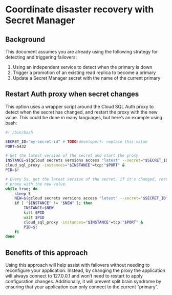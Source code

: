 # Coordinate disaster recovery with Secret Manager

## Background

This document assumes you are already using the following strategy for
detecting and triggering failovers:
1. Using an independent service to detect when the primary is down
2. Trigger a promotion of an existing read replica to become a primary
3. Update a Secret Manager secret with the name of the current primary

## Restart Auth proxy when secret changes

This option uses a wrapper script around the Cloud SQL Auth proxy to detect
when the secret has changed, and restart the proxy with the new value. This
could be done in many languages, but here’s an example using bash:

```sh
#! /bin/bash

SECRET_ID="my-secret-id" # TODO(developer): replace this value
PORT=5432

# Get the latest version of the secret and start the proxy
INSTANCE=$(gcloud secrets versions access "latest" --secret="$SECRET_ID")
cloud_sql_proxy -instances="$INSTANCE"=tcp:"$PORT" &
PID=$!

# Every 5s, get the latest version of the secret. If it's changed, restart the
# proxy with the new value.
while true; do
    sleep 5
    NEW=$(gcloud secrets versions access "latest" --secret="$SECRET_ID")
    if [ "$INSTANCE" != "$NEW" ]; then
        INSTANCE=$NEW
        kill $PID
        wait $PID
        cloud_sql_proxy -instances="$INSTANCE"=tcp:"$PORT" &
        PID=$!
    fi
done
```

## Benefits of this approach

Using this approach will help assist with failovers without needing to
reconfigure your application. Instead, by changing the proxy the application
will always connect to 127.0.0.1 and won’t need to restart to apply
configuration changes. Additionally, it will prevent split brain syndrome by
ensuring that your application can only connect to the current “primary”.
